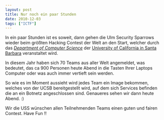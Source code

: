 ```yaml
---
layout: post
title: Nur noch ein paar Stunden
date: 2010-12-03
tags: ["ICTF"]
---
```


In ein paar Stunden ist es soweit, dann gehen die Ulm Security Sparrows wieder beim größten Hacking Contest der Welt an den Start, welcher durch das _[Department of Computer Science](http://cs.ucsb.edu/)_ der [University of California in Santa Barbara](http://www.ucsb.edu/) veranstaltet wird.

In diesem Jahr haben sich 70 Teams aus aller Welt angemeldet, was bedeutet, das ca 900 Personen heute Abend in die Tasten Ihrer Laptops Computer oder was auch immer vertieft sein werden.

So wie es im Moment aussieht wird jedes Team ein Image bekommen, welches von der UCSB bereitgestellt wird, auf dem sich Services befinden die an ein Botnetz angeschlossen sind. Genaueres sehen wir dann heute Abend. :)

Wir die USS wünschen allen Teilnehmenden Teams einen guten und fairen Contest.
Have Fun !!
